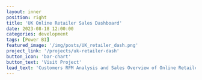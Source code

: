```yaml
---
layout: inner
position: right
title: 'UK Online Retailer Sales Dashboard'
date: 2023-08-18 12:00:00
categories: development
tags: [Power BI]
featured_image: '/img/posts/UK_retailer_dash.png'
project_link: '/projects/uk-retailer-dash'
button_icon: 'bar-chart'
button_text: 'Visit Project'
lead_text: 'Customers RFM Analysis and Sales Overview of Online Retailer'
---
```

